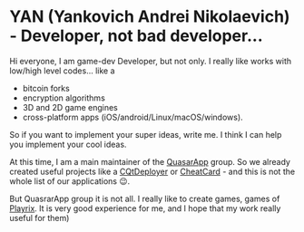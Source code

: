 # YAN (Yankovich Andrei Nikolaevich) - Developer, not bad developer...
Hi everyone, I am game-dev Developer, but not only. I really like works with low/high level codes... like a 
* bitcoin forks 
* encryption algorithms 
* 3D and 2D game engines
* cross-platform apps (iOS/android/Linux/macOS/windows).

So if you want to implement your super ideas, write me. I think I can help you implement your cool ideas.

At this time, I am a main maintainer of the [QuasarApp](https://github.com/QuasarApp) group. So we already created useful projects like a [CQtDeployer](https://github.com/QuasarApp/CQtDeployer) or [CheatCard](https://www.cheatcard.net/) - and this is not the whole list of our applications 😉.

But QuasrarApp group it is not all. I really like to create games, games of [Playrix](https://github.com/Playrix). It is very good experience for me, and I hope that my work really useful for them)
